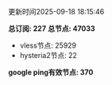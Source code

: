 更新时间2025-09-18 18:15:46

**总订阅: 227**
**总节点: 47033**
- vless节点: 25929
- hysteria2节点: 22

**google ping有效节点: 370**
